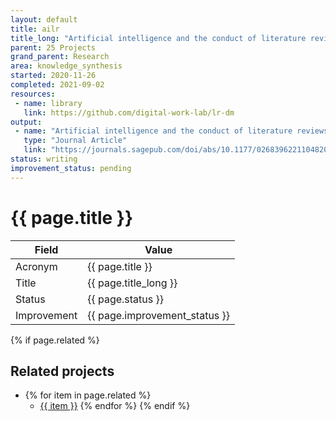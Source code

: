 ```yaml
---
layout: default
title: ailr
title_long: "Artificial intelligence and the conduct of literature reviews"
parent: 25 Projects
grand_parent: Research
area: knowledge_synthesis
started: 2020-11-26
completed: 2021-09-02
resources:
 - name: library
   link: https://github.com/digital-work-lab/lr-dm
output:
 - name: "Artificial intelligence and the conduct of literature reviews"
   type: "Journal Article"
   link: "https://journals.sagepub.com/doi/abs/10.1177/02683962211048201"
status: writing
improvement_status: pending
---
```


# {{ page.title }}

Field               | Value
------------------- | ----------------------------------
Acronym             | {{ page.title }}
Title               | {{ page.title_long }}
Status              | {{ page.status }}
Improvement         | {{ page.improvement_status }}

{% if page.related %}
## Related projects 

- {% for item in page.related %}
  - <a href="{{ item }}">{{ item }}</a>
{% endfor %}
{% endif %}
